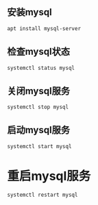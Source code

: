 ## 安装mysql
``` sh  
apt install mysql-server  
```  

## 检查mysql状态  
``` sh
systemctl status mysql  
```

## 关闭mysql服务  
``` sh
systemctl stop mysql  
```

## 启动mysql服务  
``` sh
systemctl start mysql  
```

# 重启mysql服务  
``` sh
systemctl restart mysql
```